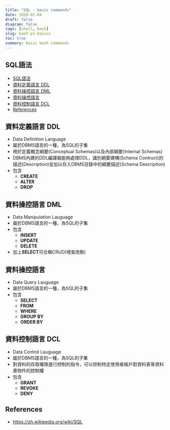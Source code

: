 ```yaml
---
title: "SQL - basic commands"
date: 2020-02-04
draft: false
diagram: false
tags: [shell, bash]
slug: bash-p1-basics
toc: true
summary: basic bash commands
---
```


## SQL語法

- [SQL語法](#sql%e8%aa%9e%e6%b3%95)
- [資料定義語言 DDL](#%e8%b3%87%e6%96%99%e5%ae%9a%e7%be%a9%e8%aa%9e%e8%a8%80-ddl)
- [資料操控語言 DML](#%e8%b3%87%e6%96%99%e6%93%8d%e6%8e%a7%e8%aa%9e%e8%a8%80-dml)
- [資料操控語言](#%e8%b3%87%e6%96%99%e6%93%8d%e6%8e%a7%e8%aa%9e%e8%a8%80)
- [資料控制語言 DCL](#%e8%b3%87%e6%96%99%e6%8e%a7%e5%88%b6%e8%aa%9e%e8%a8%80-dcl)
- [References](#references)

## 資料定義語言 DDL

- Data Definition Language
- 屬於DBMS語言的一種，為SQL的子集
- 用於定義概念綱要(Conceptual Schemas)以及內部綱要(Internal Schemas)
- DBMS內建的DDL編譯器能夠處理DDL，識別綱要建構(Schema Contruct)的描述(Description)並加以存入DBMS目錄中的綱要描述(Schema Description)
- 包含
  - **CREATE**
  - **ALTER**
  - **DROP**

## 資料操控語言 DML

- Data Manipulation Lauguage
- 屬於DBMS語言的一種，為SQL的子集
- 包含
  - **INSERT**
  - **UPDATE**
  - **DELETE**
- 加上**SELECT**可合稱CRUD(增查改刪)

## 資料操控語言

- Data Query Lauguage
- 屬於DBMS語言的一種，為SQL的子集
- 包含
  - **SELECT**
  - **FROM**
  - **WHERE**
  - **GROUP BY**
  - **ORDER BY**

## 資料控制語言 DCL

- Data Control Lauguage
- 屬於DBMS語言的一種，為SQL的子集
- 對資料的存取權限進行控制的指令，可以控制特定使用者帳戶對資料表等資料庫物件的控制權
- 包含
  - **GRANT**
  - **REVOKE**
  - **DENY**

## References

- <https://zh.wikipedia.org/wiki/SQL>
